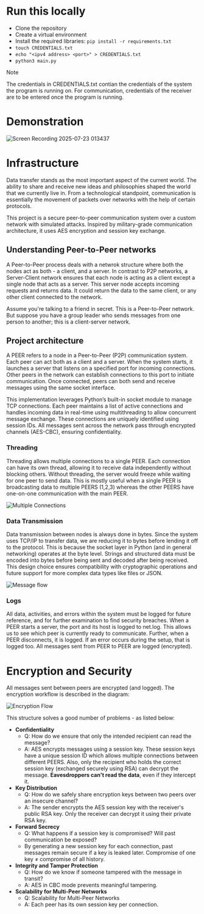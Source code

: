 # Run this locally
- Clone the repository
- Create a virtual environment
- Install the required libraries:
  `pip install -r requirements.txt`
- `touch CREDENTIALS.txt`
- `echo "<ipv4 address> <port>" > CREDENTIALS.txt`
- `python3 main.py`

> [!NOTE]
> The credentials in CREDENTIALS.txt contian the credentials of the system the program is running on. For communication, credentials of the receiver are to be entered once the program is running.


# Demonstration
![Screen Recording 2025-07-23 013437](https://github.com/user-attachments/assets/d1e1b078-6c59-4a7f-afc5-b378bf54e4a9)

# Infrastructure

Data transfer stands as the most important aspect of the current world. The ability to share and receive new ideas and philosophies shaped the world that we currently live in. From a technological standpoint, communication is essentially the movement of packets over networks with the help of certain protocols.

This project is a secure peer-to-peer communication system over a custom network with simulated attacks. Inspired by military-grade communication architecture, it uses AES encryption and session key exchange.

## Understanding Peer-to-Peer networks

A Peer-to-Peer process deals with a netwrok structure where both the nodes act as both - a client, and a server. In contrast to P2P networks, a Server-Client network ensures that each node is acting as a client except a single node that acts as a server. This server node accepts incoming requests and returns data. It could return the data to the same client, or any other client connected to the network. 

Assume you're talking to a friend in secret. This is a Peer-to-Peer network. But suppose you have a group leader who sends messages from one person to another; this is a client-server network. 

## Project architecture

A PEER refers to a node in a Peer-to-Peer (P2P) communication system. Each peer can act both as a client and a server. When the system starts, it launches a server that listens on a specified port for incoming connections. Other peers in the network can establish connections to this port to initiate communication. Once connected, peers can both send and receive messages using the same socket interface. 

This implementation leverages Python’s built-in socket module to manage TCP connections. Each peer maintains a list of active connections and handles incoming data in real-time using multithreading to allow concurrent message exchange. These connections are uniquely identified using session IDs. All messages sent across the network pass through encrypted channels (AES-CBC), ensuring confidentiality.

### Threading

Threading allows multiple connections to a single PEER. Each connection can have its own thread, allowing it to receive data independently without blocking others. Without threading, the server would freeze while waiting for one peer to send data. This is mostly useful when a single PEER is broadcasting data to multiple PEERS (1,2,3) whereas the other PEERS have one-on-one communication with the main PEER.

![Multiple Connections](https://github.com/user-attachments/assets/e74c58e5-0c0e-4d07-8598-235b1bb2215c)

### Data Transmission

Data transmission between nodes is always done in bytes. Since the system uses TCP/IP to transfer data, we are reducing it to bytes before lending it off to the protocol. This is because the socket layer in Python (and in general networking) operates at the byte level. Strings and structured data must be encoded into bytes before being sent and decoded after being received. This design choice ensures compatibility with cryptographic operations and future support for more complex data types like files or JSON. 

![Message flow](https://github.com/user-attachments/assets/e4c8732d-8fde-42e5-a24c-e5bf5bed98c7)

### Logs

All data, activities, and errors within the system must be logged for future reference, and for further examination to find security breaches. When a PEER starts a server, the port and its host is logged to net.log. This allows us to see which peer is currently ready to communicate. Further, when a PEER disconnects, it is logged. If an error occurs during the setup, that is logged too. All messages sent from PEER to PEER are logged (encrypted). 

# Encryption and Security

All messages sent between peers are encrypted (and logged). The encryption workflow is described in the diagram:

![Encryption Flow](https://github.com/user-attachments/assets/9e480029-87c3-40d1-a08a-477bcf33655e)

This structure solves a good number of problems - as listed below:

- **Confidentiality**
	- Q: How do we ensure that only the intended recipient can read the message?
	- A: AES encrypts messages using a session key. These session keys have a unique session ID which allows multiple connections between different PEERS. Also, only the recipient who holds the correct session key (exchanged securely using RSA) can decrypt the message. **Eavesdroppers can't read the data**, even if they intercept it.
- **Key Distribution**
	- Q: How do we safely share encryption keys between two peers over an insecure channel?
	- A: The sender encrypts the AES session key with the receiver's public RSA key. Only the receiver can decrypt it using their private RSA key.
- **Forward Secrecy**
	- Q: What happens if a session key is compromised? Will past communication be exposed?
	- By generating a new session key for each connection, past messages remain secure if a key is leaked later. Compromise of one key ≠ compromise of all history.
- **Integrity and Tamper Protection**
	- Q: How do we know if someone tampered with the message in transit?
	- A: AES in CBC mode prevents meaningful tampering.
- **Scalability for Multi-Peer Networks**
	- Q: Scalability for Multi-Peer Networks
	- A: Each peer has its own session key per connection.

